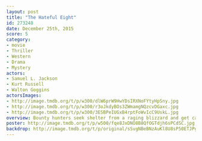 ```yaml
---
layout: post
title: "The Hateful Eight"
id: 273248
date: December 25th, 2015
score: 5
category:
- movie
- Thriller
- Western
- Drama
- Mystery
actors:
- Samuel L. Jackson
- Kurt Russell
- Walton Goggins
actorsImages:
- http://image.tmdb.org/t/p/w300/dlW6prW9HwYDsIRXNoFYtyHpSny.jpg
- http://image.tmdb.org/t/p/w300/r3oJkdyBOs3ZWmamgNQzcvDGaxc.jpg
- http://image.tmdb.org/t/p/w300/3ESBPeIUGxB4rptFoWvIcC9UskL.jpg
overview: Bounty hunters seek shelter from a raging blizzard and get caught up in a plot of betrayal and deception.
poster: http://image.tmdb.org/t/p/w500/fqe8JxDNO8B8QfOGTdjh6sPCdSC.jpg
backdrop: http://image.tmdb.org/t/p/original/sSvgNBeBNzAuKl8U8sP50ETJPgx.jpg
---
```


